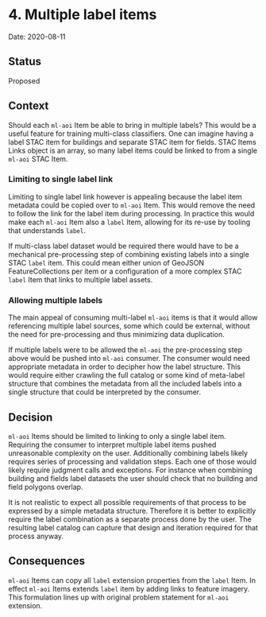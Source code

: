 # 4. Multiple label items

Date: 2020-08-11

## Status

Proposed

## Context

Should each `ml-aoi` Item be able to bring in multiple labels?
This would be a useful feature for training multi-class classifiers.
One can imagine having a label STAC item for buildings and separate STAC item for fields.
STAC Items Links object is an array, so many label items could be linked to from a single `ml-aoi` STAC Item.

### Limiting to single label link

Limiting to single label link however is appealing because the label item metadata could be copied over to `ml-aoi` Item.
This would remove the need to follow the link for the label item during processing.
In practice this would make each `ml-aoi` Item also a `label` Item, allowing for its re-use by tooling that understands `label`.

If multi-class label dataset would be required there would have to be a mechanical pre-processing step of combining
existing labels into a single STAC `label` item. This could mean either union of GeoJSON FeatureCollections per item or
a configuration of a more complex STAC `label` Item that links to multiple label assets.

### Allowing multiple labels

The main appeal of consuming multi-label `ml-aoi` items is that it would allow referencing multiple label sources,
some which could be external, without the need for pre-processing and thus minimizing data duplication.

If multiple labels were to be allowed the `ml-aoi` the pre-processing step above would be pushed into `ml-aoi` consumer.
The consumer would need appropriate metadata in order to decipher how the label structure.
This would require either crawling the full catalog or some kind of meta-label structure that combines the metadata
from all the included labels into a single structure that could be interpreted by the consumer.

## Decision

`ml-aoi` Items should be limited to linking to only a single label item.
Requiring the consumer to interpret multiple label items pushed unreasonable complexity on the user.
Additionally combining labels likely requires series of processing and validation steps.
Each one of those would likely require judgment calls and exceptions.
For instance when combining building and fields label datasets the user should check that no building and field polygons overlap.

It is not realistic to expect all possible requirements of that process to be expressed by a simple metadata structure.
Therefore it is better to explicitly require the label combination as a separate process done by the user.
The resulting label catalog can capture that design and iteration required for that process anyway.

## Consequences

`ml-aoi` Items can copy all `label` extension properties from the `label` Item.
In effect `ml-aoi` Items extends `label` item by adding links to feature imagery.
This formulation lines up with original problem statement for `ml-aoi` extension.
